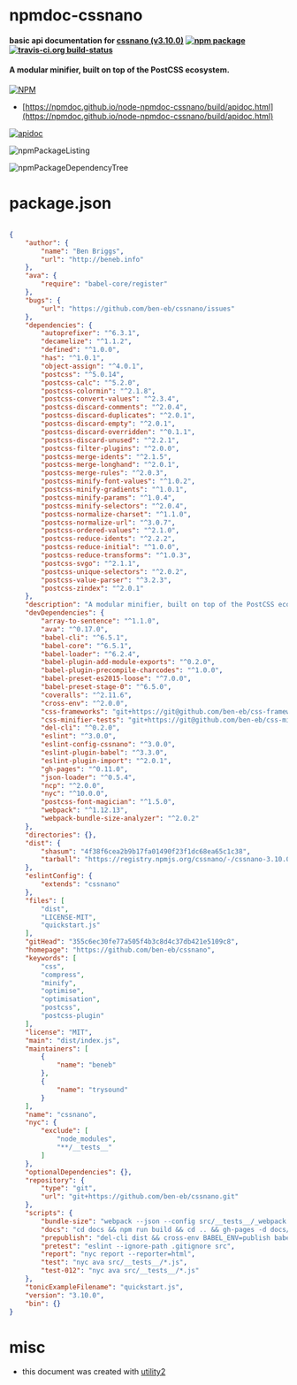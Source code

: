 # npmdoc-cssnano

#### basic api documentation for  [cssnano (v3.10.0)](https://github.com/ben-eb/cssnano)  [![npm package](https://img.shields.io/npm/v/npmdoc-cssnano.svg?style=flat-square)](https://www.npmjs.org/package/npmdoc-cssnano) [![travis-ci.org build-status](https://api.travis-ci.org/npmdoc/node-npmdoc-cssnano.svg)](https://travis-ci.org/npmdoc/node-npmdoc-cssnano)

#### A modular minifier, built on top of the PostCSS ecosystem.

[![NPM](https://nodei.co/npm/cssnano.png?downloads=true&downloadRank=true&stars=true)](https://www.npmjs.com/package/cssnano)

- [https://npmdoc.github.io/node-npmdoc-cssnano/build/apidoc.html](https://npmdoc.github.io/node-npmdoc-cssnano/build/apidoc.html)

[![apidoc](https://npmdoc.github.io/node-npmdoc-cssnano/build/screenCapture.buildCi.browser.%252Ftmp%252Fbuild%252Fapidoc.html.png)](https://npmdoc.github.io/node-npmdoc-cssnano/build/apidoc.html)

![npmPackageListing](https://npmdoc.github.io/node-npmdoc-cssnano/build/screenCapture.npmPackageListing.svg)

![npmPackageDependencyTree](https://npmdoc.github.io/node-npmdoc-cssnano/build/screenCapture.npmPackageDependencyTree.svg)



# package.json

```json

{
    "author": {
        "name": "Ben Briggs",
        "url": "http://beneb.info"
    },
    "ava": {
        "require": "babel-core/register"
    },
    "bugs": {
        "url": "https://github.com/ben-eb/cssnano/issues"
    },
    "dependencies": {
        "autoprefixer": "^6.3.1",
        "decamelize": "^1.1.2",
        "defined": "^1.0.0",
        "has": "^1.0.1",
        "object-assign": "^4.0.1",
        "postcss": "^5.0.14",
        "postcss-calc": "^5.2.0",
        "postcss-colormin": "^2.1.8",
        "postcss-convert-values": "^2.3.4",
        "postcss-discard-comments": "^2.0.4",
        "postcss-discard-duplicates": "^2.0.1",
        "postcss-discard-empty": "^2.0.1",
        "postcss-discard-overridden": "^0.1.1",
        "postcss-discard-unused": "^2.2.1",
        "postcss-filter-plugins": "^2.0.0",
        "postcss-merge-idents": "^2.1.5",
        "postcss-merge-longhand": "^2.0.1",
        "postcss-merge-rules": "^2.0.3",
        "postcss-minify-font-values": "^1.0.2",
        "postcss-minify-gradients": "^1.0.1",
        "postcss-minify-params": "^1.0.4",
        "postcss-minify-selectors": "^2.0.4",
        "postcss-normalize-charset": "^1.1.0",
        "postcss-normalize-url": "^3.0.7",
        "postcss-ordered-values": "^2.1.0",
        "postcss-reduce-idents": "^2.2.2",
        "postcss-reduce-initial": "^1.0.0",
        "postcss-reduce-transforms": "^1.0.3",
        "postcss-svgo": "^2.1.1",
        "postcss-unique-selectors": "^2.0.2",
        "postcss-value-parser": "^3.2.3",
        "postcss-zindex": "^2.0.1"
    },
    "description": "A modular minifier, built on top of the PostCSS ecosystem.",
    "devDependencies": {
        "array-to-sentence": "^1.1.0",
        "ava": "^0.17.0",
        "babel-cli": "^6.5.1",
        "babel-core": "^6.5.1",
        "babel-loader": "^6.2.4",
        "babel-plugin-add-module-exports": "^0.2.0",
        "babel-plugin-precompile-charcodes": "^1.0.0",
        "babel-preset-es2015-loose": "^7.0.0",
        "babel-preset-stage-0": "^6.5.0",
        "coveralls": "^2.11.6",
        "cross-env": "^2.0.0",
        "css-frameworks": "git+https://git@github.com/ben-eb/css-frameworks.git",
        "css-minifier-tests": "git+https://git@github.com/ben-eb/css-minifier-tests.git",
        "del-cli": "^0.2.0",
        "eslint": "^3.0.0",
        "eslint-config-cssnano": "^3.0.0",
        "eslint-plugin-babel": "^3.3.0",
        "eslint-plugin-import": "^2.0.1",
        "gh-pages": "^0.11.0",
        "json-loader": "^0.5.4",
        "ncp": "^2.0.0",
        "nyc": "^10.0.0",
        "postcss-font-magician": "^1.5.0",
        "webpack": "^1.12.13",
        "webpack-bundle-size-analyzer": "^2.0.2"
    },
    "directories": {},
    "dist": {
        "shasum": "4f38f6cea2b9b17fa01490f23f1dc68ea65c1c38",
        "tarball": "https://registry.npmjs.org/cssnano/-/cssnano-3.10.0.tgz"
    },
    "eslintConfig": {
        "extends": "cssnano"
    },
    "files": [
        "dist",
        "LICENSE-MIT",
        "quickstart.js"
    ],
    "gitHead": "355c6ec30fe77a505f4b3c8d4c37db421e5109c8",
    "homepage": "https://github.com/ben-eb/cssnano",
    "keywords": [
        "css",
        "compress",
        "minify",
        "optimise",
        "optimisation",
        "postcss",
        "postcss-plugin"
    ],
    "license": "MIT",
    "main": "dist/index.js",
    "maintainers": [
        {
            "name": "beneb"
        },
        {
            "name": "trysound"
        }
    ],
    "name": "cssnano",
    "nyc": {
        "exclude": [
            "node_modules",
            "**/__tests__"
        ]
    },
    "optionalDependencies": {},
    "repository": {
        "type": "git",
        "url": "git+https://github.com/ben-eb/cssnano.git"
    },
    "scripts": {
        "bundle-size": "webpack --json --config src/__tests__/_webpack.config.js | webpack-bundle-size-analyzer",
        "docs": "cd docs && npm run build && cd .. && gh-pages -d docs/dist",
        "prepublish": "del-cli dist && cross-env BABEL_ENV=publish babel src --out-dir dist --ignore /__tests__/",
        "pretest": "eslint --ignore-path .gitignore src",
        "report": "nyc report --reporter=html",
        "test": "nyc ava src/__tests__/*.js",
        "test-012": "nyc ava src/__tests__/*.js"
    },
    "tonicExampleFilename": "quickstart.js",
    "version": "3.10.0",
    "bin": {}
}
```



# misc
- this document was created with [utility2](https://github.com/kaizhu256/node-utility2)
